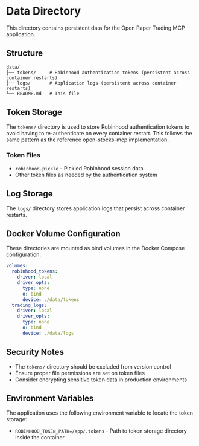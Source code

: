 # Data Directory

This directory contains persistent data for the Open Paper Trading MCP application.

## Structure

```
data/
├── tokens/     # Robinhood authentication tokens (persistent across container restarts)
├── logs/       # Application logs (persistent across container restarts)
└── README.md   # This file
```

## Token Storage

The `tokens/` directory is used to store Robinhood authentication tokens to avoid having to re-authenticate on every container restart. This follows the same pattern as the reference open-stocks-mcp implementation.

### Token Files

- `robinhood.pickle` - Pickled Robinhood session data
- Other token files as needed by the authentication system

## Log Storage

The `logs/` directory stores application logs that persist across container restarts.

## Docker Volume Configuration

These directories are mounted as bind volumes in the Docker Compose configuration:

```yaml
volumes:
  robinhood_tokens:
    driver: local
    driver_opts:
      type: none
      o: bind
      device: ./data/tokens
  trading_logs:
    driver: local
    driver_opts:
      type: none
      o: bind
      device: ./data/logs
```

## Security Notes

- The `tokens/` directory should be excluded from version control
- Ensure proper file permissions are set on token files
- Consider encrypting sensitive token data in production environments

## Environment Variables

The application uses the following environment variable to locate the token storage:

- `ROBINHOOD_TOKEN_PATH=/app/.tokens` - Path to token storage directory inside the container